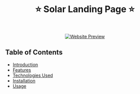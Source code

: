 <h1 align="center"> ⭐️ Solar Landing Page ⭐️ </h1> <br>

<p align="center">
 <a href="https://postimg.cc/MfB0ypjY"><img src="https://postimg.cc/MfB0ypjY" alt="Website Preview" /></a>
</p>

## Table of Contents

- [Introduction](#introduction)
- [Features](#features)
- [Technologies Used](#technologies-used)
- [Installation](#installation)
- [Usage](#usage)


